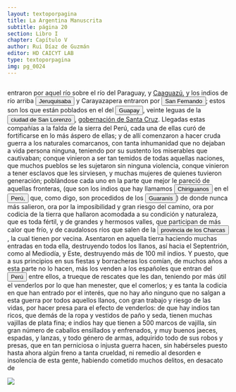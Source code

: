 ```yaml
---
layout: textoporpagina
title: La Argentina Manuscrita
subtitle: página 20
section: Libro I
chapter: Capítulo V
author: Rui Díaz de Guzmán
editor: HD CAICYT LAB
type: textoporpagina
img: pg_0024
---
```

<div class="row">
    <div class="column">
<p>entraron por aquel río sobre el río del Paraguay, y <a href="https://recogito.pelagios.org/document/wzqxhk0h3vpikm/part/1/edit#4486cf54-de9c-47e9-b048-ce8d616d048d" target="_blank">Caaguazú</a>, y los indios de río arriba <button class="balloon" data-balloon-pos="up" data-balloon-length="large" data-balloon="Tieffemberg anota &quot;Jeruquizava&quot;, en Díaz de Guzmán, Ruy, Argentina. Historia del Descubrimiento y Conquista del Río de la Plata, Buenos Aires, Editorial de la Facultad de Filosofía y Letras, 2012, p. 97. Edición de Silvia Tieffemberg.">Jeruquisaba</button> y Carayazapera entraron por <button class="balloon" data-balloon-pos="up" data-balloon-length="large" data-balloon="Un puerto ubicado sobre la orilla oriental del Paraguay, algo más al norte que el Cerro Pan de Azúcar.">San Fernando</button>; estos son los que están poblados en el del <button class="balloon" data-balloon-pos="up" data-balloon-length="large" data-balloon="Es el río Guapay o Grande.">Guapay</button>, veinte leguas de la <a href="https://recogito.pelagios.org/document/wzqxhk0h3vpikm/part/1/edit#b970e842-62f1-41cc-a01b-9f0eefd0d56e" target="_blank"><button class="balloon" data-balloon-pos="up" data-balloon-length="large" data-balloon="El pueblo de San Lorenzo el Real de la Frontera o de la Barranca, fundado originalmente en 1590, conoció numerosos traslados. Inicialmente, se hallaba sobre las orillas del río Guapaí; en 1595 sería trasladada a los llanos del Grigotá (orillas del arroyo Sutó), cerca del primer asentamiento de Santa Cruz de la Sierra.">ciudad de San Lorenzo</button></a>, <a href="https://recogito.pelagios.org/document/wzqxhk0h3vpikm/part/1/edit#cc315d2b-b0f4-4fc9-97a9-b6ed48baf87d" target="_blank">gobernación de Santa Cruz</a>. Llegadas estas compañías a la falda de la sierra del Perú, cada una de ellas curó de fortificarse en lo más áspero de ellas; y de allí comenzaron a hacer cruda guerra a los naturales comarcanos, con tanta inhumanidad que no dejaban a vida persona ninguna, teniendo   por su sustento los miserables que cautivaban; conque vinieron a ser tan temidos de todas aquellas naciones, que muchos pueblos se les sujetaron sin ninguna violencia, conque vinieron a tener esclavos que les sirviesen, y muchas mujeres de quienes tuvieron generación; poblándose cada uno en la parte que mejor le pareció de aquellas fronteras, (que son los indios que hay llamamos <button class="balloon" data-balloon-pos="up" data-balloon-length="large" data-balloon="Los chiriguanos componían la parcialidad más occidental de los guaraníes, asentados en actual territorio boliviano sobre los contrafuertes andinos. Ruy Díaz dirigió varias campañas en su contra.">Chiriguanos</button> en el <a href="https://recogito.pelagios.org/document/wzqxhk0h3vpikm/part/1/edit#e04a3ef1-814a-44a4-a903-d50480cd3116" target="_blank"><button class="balloon" data-balloon-pos="up" data-balloon-length="large" data-balloon="Entendido como virreinato del Perú.">Perú,</button></a> que, como digo, son procedidos de los <button class="balloon" data-balloon-pos="up" data-balloon-length="large" data-balloon="Refiere a Los guaraníes o avá, según su autodenominación étnica original (que significa &quot;ser humano&quot;), son un grupo de pueblos indígenas suramericanos que se ubican geográficamente en Paraguay, noreste de Argentina (en ciertas zonas de provincias de la Región del Litoral),​ sur y suroeste de Brasil (en los estados de Río Grande del Sur, Santa Catarina, Paraná y Mato Grosso del Sur) y sureste de Bolivia (en los departamentos de Tarija, Santa Cruz y Chuquisaca) y norte de Uruguay.El muy ">Guaranís</button>) de donde nunca más salieron, ora por la imposibilidad y gran riesgo del camino, ora por codicia de la tierra que hallaron acomodada a su condición y naturaleza, que es toda fértil, y de grandes y hermosos valles, que participan de más calor que frío, y de caudalosos ríos que salen de la <a href="https://recogito.pelagios.org/document/wzqxhk0h3vpikm/part/1/edit#88eda077-3bf4-4833-a1b0-205310ebede2" target="_blank"><button class="balloon" data-balloon-pos="up" data-balloon-length="large" data-balloon="Provincia de Charcas, que obtuvo su nombre de la etnia nativa de la región.">provincia de los Charcas</button></a>, la cual tienen por vecina. Asentaron en aquella tierra haciendo muchas entradas en toda ella, destruyendo todos los llanos, así hacia el Septentrión, como al Mediodía, y Este, destruyendo más de 100 mil indios. Y puesto, que a sus principios en sus fiestas y borracheras los comían, de muchos años a esta parte no lo hacen, más los venden a los españoles que entran del <a href="https://recogito.pelagios.org/document/wzqxhk0h3vpikm/part/1/edit#ce330a78-91f9-404f-b722-fae1ea1bdb8b" target="_blank"><button class="balloon" data-balloon-pos="up" data-balloon-length="large" data-balloon="Entendido como virreinato del Perú.">Perú</button></a> entre ellos, a trueque de rescates que les dan, teniendo por más útil el venderlos por lo que han menester, que el comerlos; y es tanta la codicia en que han entrado por el interés, que no hay año ninguno que no salgan a esta guerra por todos aquellos llanos, con gran trabajo y riesgo de las vidas, por hacer presa para el efecto de venderlos: de que hay indios tan ricos, que demás de la ropa y vestidos de paño y seda, tienen muchas vajillas de plata fina; e indios hay que tienen a 500 marcos de vajilla, sin gran número de caballos ensillados y enfrenados, y muy buenos jaeces, espadas, y lanzas, y todo género de armas, adquirido todo de sus robos y presas, que en tan perniciosa o injusta guerra hacen, sin habérseles puesto hasta ahora algún freno a tanta crueldad, ni remedio al desorden e insolencia de esta gente, habiendo cometido muchos delitos, en desacato de </p></div>

<div class="column">
<a href="{{site.baseurl}}/assets/img/argentina_manuscrita/{{page.img}}.jpg"><img src="{{site.baseurl}}/assets/img/argentina_manuscrita/{{page.img}}.jpg"></a>
</div>
</div>